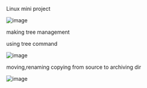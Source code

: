 
Linux mini project

![image](https://user-images.githubusercontent.com/85178565/227355766-6fd536ae-1e15-463e-bb5f-e1600eaa657c.png)



making tree management

using tree command


![image](https://user-images.githubusercontent.com/85178565/227375292-71a0d197-0c9d-424c-bf47-138f0e3d4c79.png)


moving,renaming copying from source to archiving dir

![image](https://user-images.githubusercontent.com/85178565/227375984-4361f411-f5c0-4e5e-b9d9-74f9424d0851.png)

